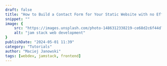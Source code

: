 ```yaml
---
draft: false
title: "How to Build a Contact Form for Your Static Website with no Effort"
snippet: ""
image: {
    src: "https://images.unsplash.com/photo-1486312338219-ce68d2c6f44d?q=80&w=2944&auto=format&fit=crop&ixlib=rb-4.0.3&ixid=M3wxMjA3fDB8MHxwaG90by1wYWdlfHx8fGVufDB8fHx8fA%3D%3D",
    alt: "jam stack web development"
}
publishDate: "2024-05-01 11:39"
category: "Tutorials"
author: "Maciej Janowski"
tags: [webdev, jamstack, frontend]
---
```

